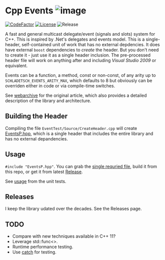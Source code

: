 # Cpp Events ![image](External/Icon.png)

[![CodeFactor](https://www.codefactor.io/repository/github/cschladetsch/CppEvents/badge)](https://www.codefactor.io/repository/github/cschladetsch/CppEvents)
[![License](https://img.shields.io/github/license/cschladetsch/CppEvents.svg?label=License&maxAge=86400)](./LICENSE.txt)
![Release](https://img.shields.io/github/release/cschladetsch/CppEvents.svg?label=Release&maxAge=60)

A fast and general multicast delegate/event (signals and slots) system for C++. This is inspired by .Net's delegates and events model. This is a single-header, self-contained unit of work that has no external depdencies. It does have external `boost` dependencies to *create* the header. But you don't need to create it - just use it as a single header inclusion. The pre-processed header file will work on anything after and including *Visual Studio 2009* or equivalent.

Events can be a function, a method, const or non-const, of any arity up to `SCHLADETSCH_EVENTS_ARITY_MAX`, which defaults to 8 but obviously can be overriden either in code or via compile-time switches.

See [webarchive](http://web.archive.org/web/20140719090331/http://www.altdev.co/2011/10/30/c-events/) for the original article, which also 
provides a detailed description of the library and architecture.

## Building the Header
Compiling the file `EventTest/Source/CreateHeader.cpp` will create [EventsP.hpp](https://github.com/cschladetsch/CppEvents/blob/master/EventsP.hpp), which is a single header that includes the entire library and has no external depandencies.

## Usage
`#include "EventsP.hpp"`. You can grab the [single requried file](https://github.com/cschladetsch/CppEvents/blob/master/EventsP.hpp), build it from this repo, or get it from latest [Release](https://github.com/cschladetsch/CppEvents/releases/tag/v3.0).

See [usage](EventTest/EventTest.cpp) from the unit tests.

## Releases
I keep the library udated over the decades. See the Releases page.

## TODO
* Compare with new techniques available in C++ 11?
* Leverage std::func<>.
* Runtime performance testing.
* Use [catch](https://github.com/catchorg/Catch2) for testing.
